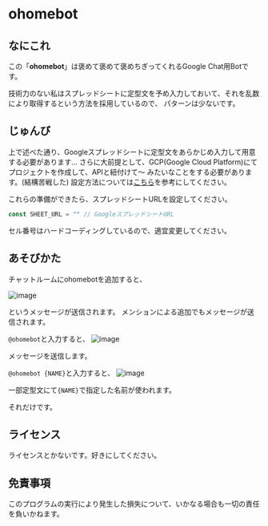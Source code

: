 # ohomebot

## なにこれ

この「**ohomebot**」は褒めて褒めて褒めちぎってくれるGoogle Chat用Botです。

技術力のない私はスプレッドシートに定型文を予め入力しておいて、それを乱数により取得するという方法を採用しているので、
パターンは少ないです。

## じゅんび

上で述べた通り、Googleスプレッドシートに定型文をあらかじめ入力して用意する必要があります...
さらに大前提として、GCP(Google Cloud Platform)にてプロジェクトを作成して、APIと紐付けて～
みたいなことをする必要があります。(結構苦戦した)
設定方法については[こちら](https://qiita.com/hima_zin331/items/31ee93fde98cee7c7728)を参考にしてください。

これらの準備ができたら、スプレッドシートURLを設定してください。
```javascript
const SHEET_URL = "" // GoogleスプレッドシートURL
```

セル番号はハードコーディングしているので、適宜変更してください。

## あそびかた

チャットルームにohomebotを追加すると、

![image](https://user-images.githubusercontent.com/63523973/87612389-60dd2d00-c745-11ea-82f4-ae1b3f0d32f7.png)

というメッセージが送信されます。
メンションによる追加でもメッセージが送信されます。

`@ohomebot`と入力すると、
![image](https://user-images.githubusercontent.com/63523973/87612466-92ee8f00-c745-11ea-8f16-920740c5f768.png)

メッセージを送信します。

`@ohomebot {NAME}`と入力すると、
![image](https://user-images.githubusercontent.com/63523973/87612746-5c654400-c746-11ea-84fc-78893def8888.png)

一部定型文にて`{NAME}`で指定した名前が使われます。

それだけです。

## ライセンス

ライセンスとかないです。好きにしてください。

## 免責事項

このプログラムの実行により発生した損失について、いかなる場合も一切の責任を負いかねます。
